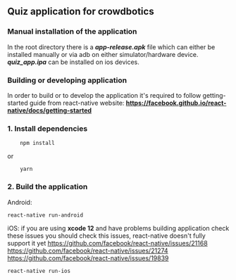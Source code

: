 ## Quiz application for crowdbotics
### Manual installation of the application
In the root directory there is a ***app-release.apk*** file which can either be installed manually or via adb on either simulator/hardware device.
***quiz_app.ipa*** can be installed on ios devices.

### Building or developing application
In order to build or to develop the application it's required to follow getting-started guide from react-native website:
**https://facebook.github.io/react-native/docs/getting-started**
### 1. Install dependencies
```
    npm install
```
or

```
    yarn
```
### 2. Build the application
Android:
```
react-native run-android
```
iOS:
if you are using **xcode 12** and have problems building application check these issues you should check this issues, react-native doesn't fully support it yet
https://github.com/facebook/react-native/issues/21168
https://github.com/facebook/react-native/issues/21274
https://github.com/facebook/react-native/issues/19839

```
react-native run-ios
```
